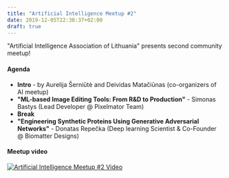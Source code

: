```yaml
---
title: "Artificial Intelligence Meetup #2"
date: 2019-12-05T22:38:37+02:00
draft: true
---
```

"Artificial Intelligence Association of Lithuania" presents second community meetup!

#### Agenda

- __Intro__ - by Aurelija Šerniūtė and Deividas Matačiūnas (co-organizers of AI meetup)
- __"ML-based Image Editing Tools: From R&D to Production"__ - Simonas Bastys (Lead Developer @ Pixelmator Team)
- __Break__
- __"Engineering Synthetic Proteins Using Generative Adversarial Networks"__ - Donatas Repečka (Deep learning Scientist & Co-Founder @ Biomatter Designs)

#### Meetup video

[![Artificial Intelligence Meetup #2 Video](http://img.youtube.com/vi/7mftfzthYkE/hq1.jpg)](https://www.youtube.com/watch?v=7mftfzthYkE)